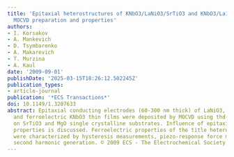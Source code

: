 ```yaml
---
title: 'Epitaxial heterostructures of KNbO3/LaNiO3/SrTiO3 and KNbO3/La1-xKxMnO3/SrTiO3:
  MOCVD preparation and properties'
authors:
- I. Korsakov
- A. Mankevich
- D. Tsymbarenko
- A. Makarevich
- T. Murzina
- A. Kaul
date: '2009-09-01'
publishDate: '2025-03-15T18:26:12.502245Z'
publication_types:
- article-journal
publication: '*ECS Transactions*'
doi: 10.1149/1.3207633
abstract: Epitaxial conducting electrodes (60-300 nm thick) of LaNiO3, La1-xKxMnO3
  and ferroelectric KNbO3 thin films were deposited by MOCVD using thd-volatile precursors
  on SrTiO3 and MgO single crystalline substrates. Influence of epitaxial strain on
  properties is discussed. Ferroelectric properties of the title heterostructures
  were characterized by hysteresis measurements, piezo-response force microscopy and
  second harmonic generation. © 2009 ECS - The Electrochemical Society
---
```


